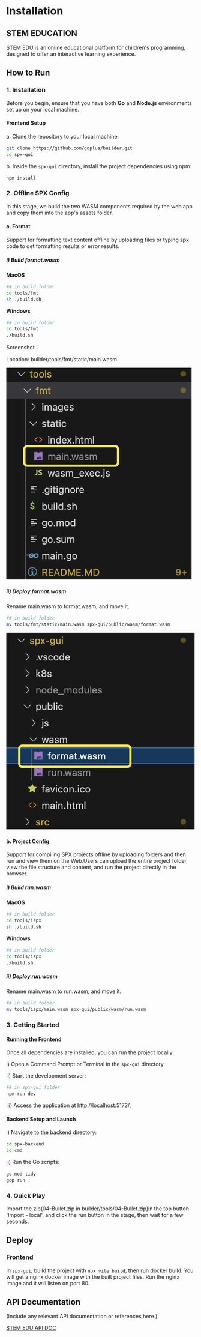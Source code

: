 # Installation

## STEM EDUCATION

STEM EDU is an online educational platform for children's programming, designed to offer an interactive learning experience.

## How to Run

### 1. Installation

Before you begin, ensure that you have both **Go** and **Node.js** environments set up on your local machine.

#### Frontend Setup

a. Clone the repository to your local machine:

```bash
git clone https://github.com/goplus/builder.git
cd spx-gui
```

b. Inside the `spx-gui` directory, install the project dependencies using npm:

```bash
npm install
```

### 2. Offline SPX Config

In this stage, we build the two WASM components required by the web app and copy them into the app's assets folder.

#### a. Format

Support for formatting text content offline by uploading files or typing spx code to get formatting results or error results.

##### i) Build format.wasm

**MacOS**

```bash
## in build folder
cd tools/fmt
sh ./build.sh
```

**Windows**

```bash
## in build folder
cd tools/fmt
./build.sh
```

Screenshot：

Location: builder/tools/fmt/static/main.wasm

![](./static/mainwasm.png)

##### ii) Deploy format.wasm

Rename main.wasm to format.wasm, and move it.

```bash
## in build folder
mv tools/fmt/static/main.wasm spx-gui/public/wasm/format.wasm
```

![](./static/formatwasm.png)

#### b. Project Config

Support for compiling SPX projects offline by uploading folders and then run and view them on the Web.Users can upload the entire project folder, view the file structure and content, and run the project directly in the browser.

##### i) Build run.wasm

**MacOS**

```bash
## in build folder
cd tools/ispx
sh ./build.sh
```

**Windows**

```bash
## in build folder
cd tools/ispx
./build.sh
```

##### ii) Deploy run.wasm

Rename main.wasm to run.wasm, and move it.

```bash
## in build folder
mv tools/ispx/main.wasm spx-gui/public/wasm/run.wasm
```

### 3. Getting Started

#### Running the Frontend

Once all dependencies are installed, you can run the project locally:

i) Open a Command Prompt or Terminal in the `spx-gui` directory.

ii) Start the development server:

```bash
## in spx-gui folder
npm run dev
```

iii) Access the application at [http://localhost:5173/](http://localhost:5173/).

#### Backend Setup and Launch

i) Navigate to the backend directory:

```bash
cd spx-backend
cd cmd
```

ii) Run the Go scripts:

```bash
go mod tidy
gop run .
```

### 4. Quick Play

Import the zip(04-Bullet.zip in builder/tools/04-Bullet.zip)in the top button 'Import - local', and click the run button in the stage, then wait for a few seconds.

## Deploy

### Frontend

In `spx-gui`, build the project with `npx vite build`, then run docker build. You will get a nginx docker image with the built project files. Run the nginx image and it will listen on port 80.

## **API Documentation**

(Include any relevant API documentation or references here.)

[STEM EDU API DOC](https://lbul0aws0j.feishu.cn/docx/BpEQdCvwZoXw3TxBsgIc6F7Dnqh?from=from_copylink)


